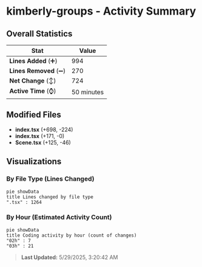 # kimberly-groups - Activity Summary 

## Overall Statistics

| Stat                   | Value                                                             |
| ---------------------- | ----------------------------------------------------------------- |
| **Lines Added** (➕)   | 994                                          |
| **Lines Removed** (➖) | 270                                        |
| **Net Change** (↕)    | 724                |
| **Active Time** (⌚)   | 50 minutes |


## Modified Files
- **index.tsx** (+698, -224)
- **index.tsx** (+171, -0)
- **Scene.tsx** (+125, -46)

## Visualizations

### By File Type (Lines Changed)

```mermaid
pie showData
title Lines changed by file type
".tsx" : 1264
```

### By Hour (Estimated Activity Count)

```mermaid
pie showData
title Coding activity by hour (count of changes)
"02h" : 7
"03h" : 21
```


> **Last Updated:** 5/29/2025, 3:20:42 AM